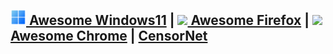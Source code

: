 ## [<img width=25px src="https://raw.githubusercontent.com/awesome-windows11/site/main/win11.jpg"></img> Awesome Windows11](https://github.com/awesome-windows11/windows11) | [<img width=25px src="https://upload.wikimedia.org/wikipedia/commons/thumb/a/a0/Firefox_logo%2C_2019.svg/1200px-Firefox_logo%2C_2019.svg.png"></img> Awesome Firefox](https://github.com/awesome-windows11/firefox) | [<img width=25px src="https://upload.wikimedia.org/wikipedia/commons/thumb/2/28/Chromium_Logo.svg/1200px-Chromium_Logo.svg.png"></img> Awesome Chrome](https://github.com/awesome-windows11/chrome) | [CensorNet](https://github.com/awesome-windows11/censornet)
